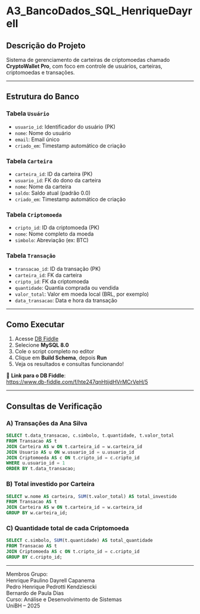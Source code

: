 # A3_BancoDados_SQL_HenriqueDayrell

##  Descrição do Projeto
Sistema de gerenciamento de carteiras de criptomoedas chamado **CryptoWallet Pro**, com foco em controle de usuários, carteiras, criptomoedas e transações.

---

##  Estrutura do Banco

### Tabela `Usuário`
- `usuario_id`: Identificador do usuário (PK)
- `nome`: Nome do usuário
- `email`: Email único
- `criado_em`: Timestamp automático de criação

### Tabela `Carteira`
- `carteira_id`: ID da carteira (PK)
- `usuario_id`: FK do dono da carteira
- `nome`: Nome da carteira
- `saldo`: Saldo atual (padrão 0.0)
- `criado_em`: Timestamp automático de criação

### Tabela `Criptomoeda`
- `cripto_id`: ID da criptomoeda (PK)
- `nome`: Nome completo da moeda
- `simbolo`: Abreviação (ex: BTC)

### Tabela `Transação`
- `transacao_id`: ID da transação (PK)
- `carteira_id`: FK da carteira
- `cripto_id`: FK da criptomoeda
- `quantidade`: Quantia comprada ou vendida
- `valor_total`: Valor em moeda local (BRL, por exemplo)
- `data_transacao`: Data e hora da transação

---

## Como Executar

1. Acesse [DB Fiddle](https://www.db-fiddle.com)
2. Selecione **MySQL 8.0**
3. Cole o script completo no editor
4. Clique em **Build Schema**, depois **Run**
5. Veja os resultados e consultas funcionando!

📎 **Link para o DB Fiddle**:  
https://www.db-fiddle.com/f/hte247qnHtijdHVrMCrVeH/5

---

## Consultas de Verificação

### A) Transações da Ana Silva

```sql
SELECT t.data_transacao, c.simbolo, t.quantidade, t.valor_total
FROM Transacao AS t
JOIN Carteira AS w ON t.carteira_id = w.carteira_id
JOIN Usuario AS u ON w.usuario_id = u.usuario_id
JOIN Criptomoeda AS c ON t.cripto_id = c.cripto_id
WHERE u.usuario_id = 1
ORDER BY t.data_transacao;
```

### B) Total investido por Carteira

```sql
SELECT w.nome AS carteira, SUM(t.valor_total) AS total_investido
FROM Transacao AS t
JOIN Carteira AS w ON t.carteira_id = w.carteira_id
GROUP BY w.carteira_id;
```
### C) Quantidade total de cada Criptomoeda

```sql
SELECT c.simbolo, SUM(t.quantidade) AS total_quantidade
FROM Transacao AS t
JOIN Criptomoeda AS c ON t.cripto_id = c.cripto_id
GROUP BY c.cripto_id;
```

---

Membros Grupo:  
Henrique Paulino Dayrell Capanema  
Pedro Henrique Pedrotti Kendziescki  
Bernardo de Paula Dias  
Curso: Análise e Desenvolvimento de Sistemas  
UniBH – 2025  
